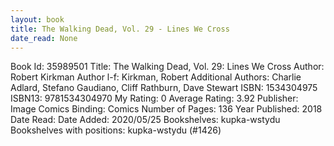 ```yaml
---
layout: book
title: The Walking Dead, Vol. 29 - Lines We Cross
date_read: None
---
```


Book Id: 35989501
Title: The Walking Dead, Vol. 29: Lines We Cross
Author: Robert Kirkman
Author l-f: Kirkman, Robert
Additional Authors: Charlie Adlard, Stefano Gaudiano, Cliff Rathburn, Dave    Stewart
ISBN: 1534304975
ISBN13: 9781534304970
My Rating: 0
Average Rating: 3.92
Publisher: Image Comics
Binding: Comics
Number of Pages: 136
Year Published: 2018
Date Read: 
Date Added: 2020/05/25
Bookshelves: kupka-wstydu
Bookshelves with positions: kupka-wstydu (#1426)

